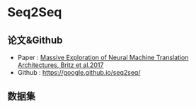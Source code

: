 Seq2Seq
=======

论文&Github
---------
- Paper : [Massive Exploration of Neural Machine Translation Architectures, Britz et al.2017](https://arxiv.org/pdf/1703.03906.pdf)
- Github : https://google.github.io/seq2seq/





数据集
---
